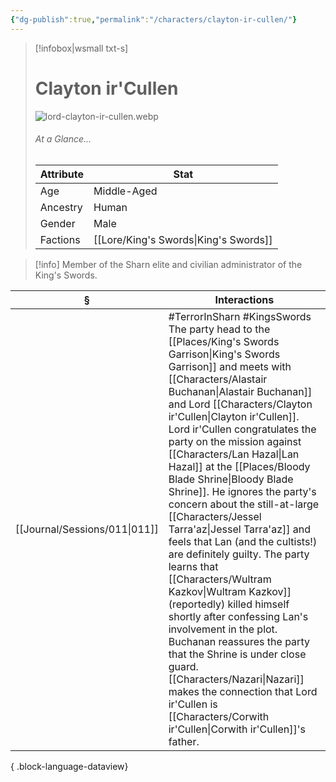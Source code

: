 ```yaml
---
{"dg-publish":true,"permalink":"/characters/clayton-ir-cullen/"}
---
```


> [!infobox|wsmall txt-s]
> # Clayton ir'Cullen
> ![lord-clayton-ir-cullen.webp](/img/user/z_attachments/lord-clayton-ir-cullen.webp) 
> ###### At a Glance...
> | Attribute | Stat |
> | ---- | ---- |
> | Age | Middle-Aged |
> | Ancestry | Human |
> | Gender | Male |
> | Factions | [[Lore/King's Swords\|King's Swords]] |

>[!info] Member of the Sharn elite and civilian administrator of the King's Swords.

| §                                | Interactions                                                                                                                                                                                                                                                                                                                                                                                                                                                                                                                                                                                                                                                                                   |
| -------------------------------- | ---------------------------------------------------------------------------------------------------------------------------------------------------------------------------------------------------------------------------------------------------------------------------------------------------------------------------------------------------------------------------------------------------------------------------------------------------------------------------------------------------------------------------------------------------------------------------------------------------------------------------------------------------------------------------------------------- |
| [[Journal/Sessions/011\|011]] | #TerrorInSharn #KingsSwords The party head to the [[Places/King's Swords Garrison\|King's Swords Garrison]] and meets with [[Characters/Alastair Buchanan\|Alastair Buchanan]] and Lord [[Characters/Clayton ir'Cullen\|Clayton ir'Cullen]]. Lord ir'Cullen congratulates the party on the mission against [[Characters/Lan Hazal\|Lan Hazal]] at the [[Places/Bloody Blade Shrine\|Bloody Blade Shrine]]. He ignores the party's concern about the still-at-large [[Characters/Jessel Tarra'az\|Jessel Tarra'az]] and feels that Lan (and the cultists!) are definitely guilty. The party learns that [[Characters/Wultram Kazkov\|Wultram Kazkov]] (reportedly) killed himself shortly after confessing Lan's involvement in the plot. Buchanan reassures the party that the Shrine is under close guard. [[Characters/Nazari\|Nazari]] makes the connection that Lord ir'Cullen is [[Characters/Corwith ir'Cullen\|Corwith ir'Cullen]]'s father. |

{ .block-language-dataview}
